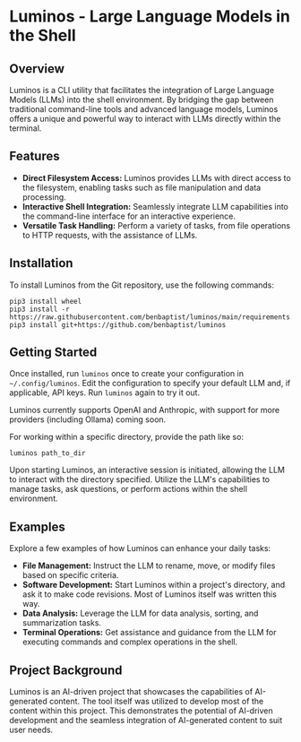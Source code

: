 # Luminos - Large Language Models in the Shell

## Overview

Luminos is a CLI utility that facilitates the integration of Large Language Models (LLMs) into the shell environment. By bridging the gap between traditional command-line tools and advanced language models, Luminos offers a unique and powerful way to interact with LLMs directly within the terminal.

## Features

- **Direct Filesystem Access:** Luminos provides LLMs with direct access to the filesystem, enabling tasks such as file manipulation and data processing.
- **Interactive Shell Integration:** Seamlessly integrate LLM capabilities into the command-line interface for an interactive experience.
- **Versatile Task Handling:** Perform a variety of tasks, from file operations to HTTP requests, with the assistance of LLMs.

## Installation
To install Luminos from the Git repository, use the following commands:

```
pip3 install wheel
pip3 install -r https://raw.githubusercontent.com/benbaptist/luminos/main/requirements.txt
pip3 install git+https://github.com/benbaptist/luminos
```

## Getting Started

Once installed, run `luminos` once to create your configuration in `~/.config/luminos`. Edit the configuration to specify your default LLM and, if applicable, API keys. Run `luminos` again to try it out.

Luminos currently supports OpenAI and Anthropic, with support for more providers (including Ollama) coming soon. 

For working within a specific directory, provide the path like so:

```
luminos path_to_dir
```

Upon starting Luminos, an interactive session is initiated, allowing the LLM to interact with the directory specified. Utilize the LLM's capabilities to manage tasks, ask questions, or perform actions within the shell environment.

## Examples

Explore a few examples of how Luminos can enhance your daily tasks:

- **File Management:** Instruct the LLM to rename, move, or modify files based on specific criteria.
- **Software Development:** Start Luminos within a project's directory, and ask it to make code revisions. Most of Luminos itself was written this way.
- **Data Analysis:** Leverage the LLM for data analysis, sorting, and summarization tasks.
- **Terminal Operations:** Get assistance and guidance from the LLM for executing commands and complex operations in the shell.

## Project Background

Luminos is an AI-driven project that showcases the capabilities of AI-generated content. The tool itself was utilized to develop most of the content within this project. This demonstrates the potential of AI-driven development and the seamless integration of AI-generated content to suit user needs.
